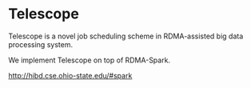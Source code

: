 # Telescope

Telescope is a  novel  job scheduling scheme in RDMA-assisted big data processing system.


We  implement  Telescope  on  top  of  RDMA-Spark.

<http://hibd.cse.ohio-state.edu/#spark>